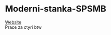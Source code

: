 # Moderni-stanka-SPSMB

[Website](https://ondrejfilip1.github.io/Moderni-stanka-SPSMB/)<br>
Prace za ctyri btw
